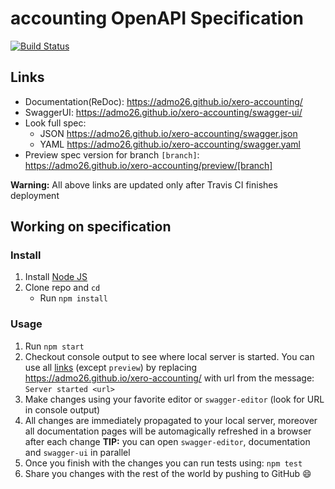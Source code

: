 # accounting OpenAPI Specification
[![Build Status](https://travis-ci.org/admo26/xero-accounting.svg?branch=master)](https://travis-ci.org/admo26/xero-accounting)

## Links

- Documentation(ReDoc): https://admo26.github.io/xero-accounting/
- SwaggerUI: https://admo26.github.io/xero-accounting/swagger-ui/
- Look full spec:
    + JSON https://admo26.github.io/xero-accounting/swagger.json
    + YAML https://admo26.github.io/xero-accounting/swagger.yaml
- Preview spec version for branch `[branch]`: https://admo26.github.io/xero-accounting/preview/[branch]

**Warning:** All above links are updated only after Travis CI finishes deployment

## Working on specification
### Install

1. Install [Node JS](https://nodejs.org/)
2. Clone repo and `cd`
    + Run `npm install`

### Usage

1. Run `npm start`
2. Checkout console output to see where local server is started. You can use all [links](#links) (except `preview`) by replacing https://admo26.github.io/xero-accounting/ with url from the message: `Server started <url>`
3. Make changes using your favorite editor or `swagger-editor` (look for URL in console output)
4. All changes are immediately propagated to your local server, moreover all documentation pages will be automagically refreshed in a browser after each change
**TIP:** you can open `swagger-editor`, documentation and `swagger-ui` in parallel
5. Once you finish with the changes you can run tests using: `npm test`
6. Share you changes with the rest of the world by pushing to GitHub :smile:
